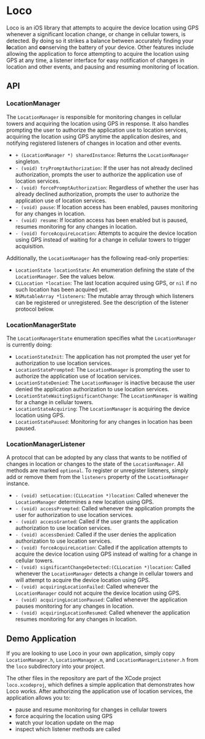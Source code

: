 # Loco

Loco is an iOS library that attempts to acquire the device location using GPS whenever a significant location change, or change in cellular towers, is detected. By doing so it strikes a balance between accurately finding your **lo**cation and **co**nserving the battery of your device. Other features include allowing the application to force attempting to acquire the location using GPS at any time, a listener interface for easy notification of changes in location and other events, and pausing and resuming monitoring of location.

## API

### LocationManager

The `LocationManager` is responsible for monitoring changes in cellular towers and acquiring the location using GPS in response. It also handles prompting the user to authorize the application use to location services, acquiring the location using GPS anytime the application desires, and notifying registered listeners of changes in location and other events.

* `+ (LocationManager *) sharedInstance`: Returns the `LocationManager` singleton.
* `- (void) tryPromptAuthorization`: If the user has not already declined authorization, prompts the user to authorize the application use of location services.
* `- (void) forcePromptAuthorization`: Regardless of whether the user has already declined authorization, prompts the user to authorize the application use of location services.
* `- (void) pause`: If location access has been enabled, pauses monitoring for any changes in location.
* `- (void) resume`: If location access has been enabled but is paused, resumes monitoring for any changes in location.
* `- (void) forceAcquireLocation`: Attempts to acquire the device location using GPS instead of waiting for a change in cellular towers to trigger acquisition.

Additionally, the `LocationManager` has the following read-only properties:

* `LocationState locationState`: An enumeration defining the state of the `LocationManager`. See the values below.
* `CLLocation *location`: The last location acquired using GPS, or `nil` if no such location has been acquired yet.
* `NSMutableArray *listeners`: The mutable array through which listeners can be registered or unregistered. See the description of the listener protocol below.

### LocationManagerState

The `LocationManagerState` enumeration specifies what the `LocationManager` is currently doing:

* `LocationStateInit`: The application has not prompted the user yet for authorization to use location services.
* `LocationStatePrompted`: The `LocationManager` is prompting the user to authorize the application use of location services.
* `LocationStateDenied`: The `LocationManager` is inactive because the user denied the application authorization to use location services.
* `LocationStateWaitingSignificantChange`: The `LocationManager` is waiting for a change in cellular towers.
* `LocationStateAcquiring`: The `LocationManager` is acquiring the device location using GPS.
* `LocationStatePaused`: Monitoring for any changes in location has been paused.

### LocationManagerListener

A protocol that can be adopted by any class that wants to be notified of changes in location or changes to the state of the `LocationManager`. All methods are marked `optional`. To register or unregister listeners, simply add or remove them from the `listeners` property of the `LocationManager` instance.

* `- (void) setLocation:(CLLocation *)location`: Called whenever the `LocationManager` determines a new location using GPS.
* `- (void) accessPrompted`: Called whenever the application prompts the user for authorization to use location services.
* `- (void) accessGranted`: Called if the user grants the application authorization to use location services.
* `- (void) accessDenied`: Called if the user denies the application authorization to use location services.
* `- (void) forceAcquireLocation`: Called if the application attempts to acquire the device location using GPS instead of waiting for a change in cellular towers.
* `- (void) significantChangeDetected:(CLLocation *)location`: Called whenever the `LocationManager` detects a change in cellular towers and will attempt to acquire the device location using GPS.
* `- (void) acquiringLocationFailed`: Called whenever the `LocationManager` could not acquire the device location using GPS.
* `- (void) acquiringLocationPaused`: Called whenever the application pauses monitoring for any changes in location.
* `- (void) acquiringLocationResumed`: Called whenever the application resumes monitoring for any changes in location.

## Demo Application

If you are looking to use Loco in your own application, simply copy `LocationManager.h`, `LocationManager.m`, and `LocationManagerListener.h` from the `loco` subdirectory into your project.

The other files in the repository are part of the XCode project `loco.xcodeproj`, which defines a simple application that demonstrates how Loco works. After authorizing the application use of location services, the application allows you to:

  * pause and resume monitoring for changes in cellular towers
  * force acquiring the location using GPS
  * watch your location update on the map
  * inspect which listener methods are called

